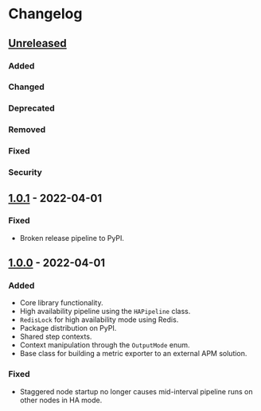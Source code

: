 # Changelog

## [Unreleased]

### Added

### Changed

### Deprecated

### Removed

### Fixed

### Security

## [1.0.1] - 2022-04-01
### Fixed
- Broken release pipeline to PyPI.

## [1.0.0] - 2022-04-01
### Added
- Core library functionality.
- High availability pipeline using the `HAPipeline` class.
- `RedisLock` for high availability mode using Redis.
- Package distribution on PyPI.
- Shared step contexts.
- Context manipulation through the `OutputMode` enum.
- Base class for building a metric exporter to an external APM solution.

### Fixed
- Staggered node startup no longer causes mid-interval pipeline runs on other nodes in HA mode.


[Unreleased]: https://github.com/ARMmaster17/watergrid-python/compare/1.0.1...HEAD
[1.0.1]: https://github.com/ARMmaster17/watergrid-python/compare/1.0.0...1.0.1
[1.0.0]: https://github.com/ARMmaster17/watergrid-python/releases/tag/1.0.0